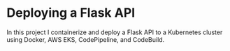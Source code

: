 # Deploying a Flask API

In this project I containerize and deploy a Flask API to a Kubernetes cluster using Docker, AWS EKS, CodePipeline, and CodeBuild.
